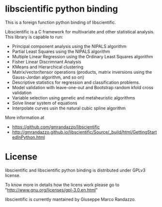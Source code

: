 libscientific python binding
============================

This is a foreign function python binding of libscientific.

Libscientific is a C framework  for multivariate and other statistical analysis.
This library is capable to run:

- Principal component analysis using the NIPALS algorithm
- Partial Least Squares using the NIPALS algorithm
- Multiple Linear Regression using the Ordinary Least Squares algorithm
- Fisher Linear Discrimnant Analysis 
- KMeans and Hierarchical clustering
- Matrix/vector/tensor operations (products, matrix inversions using the Gauss-Jordan algorithm, and so on)
- Descriptive statistics for regression and classification problems.
- Model validation with leave-one-out and Bootstrap random kfold cross validation
- Variable selection using genetic and metaheuristic algorithms
- Solve linear system of equations 
- Interpolate curves usin the natural cubic spline algorithm


More information at

- https://github.com/gmrandazzo/libscientific
- http://gmrandazzo.github.io/libscientific/Source/_build/html/GettingStartedInPython.html

License
=======

libscientific and libscientific python binding is distributed under GPLv3 license.

To know more in details how the licens work please
go to "http://www.gnu.org/licenses/gpl-3.0.en.html"

libscientific is currently mantained by Giuseppe Marco Randazzo.
